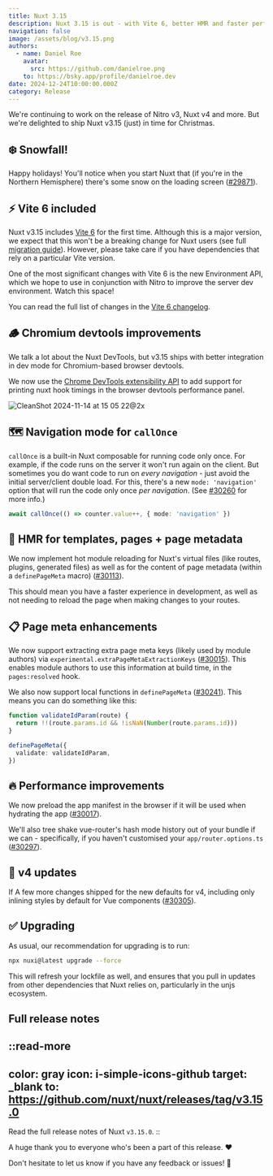 ```yaml
---
title: Nuxt 3.15
description: Nuxt 3.15 is out - with Vite 6, better HMR and faster performance
navigation: false
image: /assets/blog/v3.15.png
authors:
  - name: Daniel Roe
    avatar:
      src: https://github.com/danielroe.png
    to: https://bsky.app/profile/danielroe.dev
date: 2024-12-24T10:00:00.000Z
category: Release
---
```


We're continuing to work on the release of Nitro v3, Nuxt v4 and more. But we're delighted to ship Nuxt v3.15 (just) in time for Christmas.

## ❄️ Snowfall!

Happy holidays! You'll notice when you start Nuxt that (if you're in the Northern Hemisphere) there's some snow on the loading screen ([#29871](https://github.com/nuxt/nuxt/pull/29871)).

## ⚡️ Vite 6 included

Nuxt v3.15 includes [Vite 6](https://vite.dev/blog/announcing-vite6) for the first time. Although this is a major version, we expect that this won't be a breaking change for Nuxt users (see full [migration guide](https://vite.dev/guide/migration.html)). However, please take care if you have dependencies that rely on a particular Vite version.

One of the most significant changes with Vite 6 is the new Environment API, which we hope to use in conjunction with Nitro to improve the server dev environment. Watch this space!

You can read the full list of changes in the [Vite 6 changelog](https://github.com/vitejs/vite/blob/main/packages/vite/CHANGELOG.md#600-2024-11-26).

## 🪵 Chromium devtools improvements

We talk a lot about the Nuxt DevTools, but v3.15 ships with better integration in dev mode for Chromium-based browser devtools.

We now use the [Chrome DevTools extensibility API](https://developer.chrome.com/docs/devtools/performance/extension) to add support for printing nuxt hook timings in the browser devtools performance panel.

![CleanShot 2024-11-14 at 15 05 22@2x](https://github.com/user-attachments/assets/57525027-750a-462f-b713-398302aec0cd)

## 🗺️ Navigation mode for `callOnce`

`callOnce` is a built-in Nuxt composable for running code only once. For example, if the code runs on the server it won't run again on the client. But sometimes you do want code to run on _every navigation_ - just avoid the initial server/client double load. For this, there's a new `mode: 'navigation'` option that will run the code only once _per navigation_. (See [#30260](https://github.com/nuxt/nuxt/pull/30260) for more info.)

```ts
await callOnce(() => counter.value++, { mode: 'navigation' })
```

## 🥵 HMR for templates, pages + page metadata

We now implement hot module reloading for Nuxt's virtual files (like routes, plugins, generated files) as well as for the content of page metadata (within a `definePageMeta` macro) ([#30113](https://github.com/nuxt/nuxt/pull/30113)).

This should mean you have a faster experience in development, as well as not needing to reload the page when making changes to your routes.

## 📋 Page meta enhancements

We now support extracting extra page meta keys (likely used by module authors) via `experimental.extraPageMetaExtractionKeys` ([#30015](https://github.com/nuxt/nuxt/pull/30015)). This enables module authors to use this information at build time, in the `pages:resolved` hook.

We also now support local functions in `definePageMeta` ([#30241](https://github.com/nuxt/nuxt/pull/30241)). This means you can do something like this:

```ts
function validateIdParam(route) {
  return !!(route.params.id && !isNaN(Number(route.params.id)))
}

definePageMeta({
  validate: validateIdParam,
})
```

## 🔥 Performance improvements

We now preload the app manifest in the browser if it will be used when hydrating the app ([#30017](https://github.com/nuxt/nuxt/pull/30017)).

We'll also tree shake vue-router's hash mode history out of your bundle if we can - specifically, if you haven't customised your `app/router.options.ts` ([#30297](https://github.com/nuxt/nuxt/pull/30297)).

## 🐣 v4 updates

If A few more changes shipped for the new defaults for v4, including only inlining styles by default for Vue components ([#30305](https://github.com/nuxt/nuxt/pull/30305)).

## ✅ Upgrading

As usual, our recommendation for upgrading is to run:

```sh
npx nuxi@latest upgrade --force
```

This will refresh your lockfile as well, and ensures that you pull in updates from other dependencies that Nuxt relies on, particularly in the unjs ecosystem.

## Full release notes

::read-more
---
color: gray
icon: i-simple-icons-github
target: _blank
to: https://github.com/nuxt/nuxt/releases/tag/v3.15.0
---
Read the full release notes of Nuxt `v3.15.0`.
::

A huge thank you to everyone who's been a part of this release. ❤️

Don't hesitate to let us know if you have any feedback or issues! 🙏
